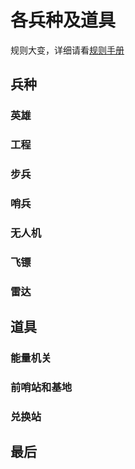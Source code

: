 # 各兵种及道具
规则大变，详细请看[规则手册](https://bbs.robomaster.com/wiki/20204847)

## 兵种
### 英雄
### 工程
### 步兵
### 哨兵
### 无人机
### 飞镖
### 雷达


## 道具
### 能量机关
### 前哨站和基地
### 兑换站

## 最后

